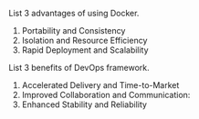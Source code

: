 List 3 advantages of using Docker. 
1. Portability and Consistency
2. Isolation and Resource Efficiency
3. Rapid Deployment and Scalability

List 3 benefits of DevOps framework.
1. Accelerated Delivery and Time-to-Market
2. Improved Collaboration and Communication:
3. Enhanced Stability and Reliability


